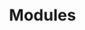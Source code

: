 ---
title: Modules
view: article-grid

# Optional cover image (relative to `assets/media/` folder).
image:
  caption: ''
  filename: ''
---